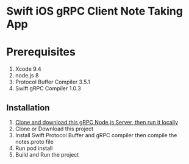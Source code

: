 # Swift iOS gRPC Client Note Taking App

# Prerequisites
1. Xcode 9.4
2. node.js 8
3. Protocol Buffer Compiler 3.5.1
4. Swift gRPC Compiler 1.0.3

## Installation
1. [Clone and download this gRPC Node.js Server, then run it locally ](https://https://github.com/alfianlosari/node-grpc-server-note-crud "Node.js gRPC Server for Note Service")
2. Clone or Download this project
3. Install Swift Protocol Buffer and gRPC compiler then compile the notes.proto file
4. Run pod install
4. Build and Run the project